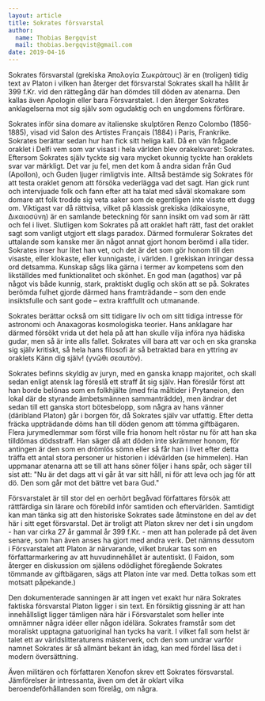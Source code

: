 ```yaml
---
layout: article
title: Sokrates försvarstal
author:
  name: Thobias Bergqvist
  mail: thobias.bergqvist@gmail.com
date: 2019-04-16
---
```


Sokrates försvarstal (grekiska Ἀπολογία Σωκράτους) är en (troligen) tidig text av Platon i vilken han återger det försvarstal Sokrates skall ha hållit år 399 f.Kr. vid den rättegång där han dömdes till döden av atenarna. Den kallas även Apologin eller bara Försvarstalet. I den återger Sokrates anklagelserna mot sig själv som ogudaktig och en ungdomens förförare.

Sokrates inför sina domare av italienske skulptören Renzo Colombo (1856-1885), visad vid Salon des Artistes Français (1884) i Paris, Frankrike.
Sokrates berättar sedan hur han fick sitt heliga kall. Då en vän frågade oraklet i Delfi vem som var visast i hela världen blev orakelsvaret: Sokrates. Eftersom Sokrates själv tyckte sig vara mycket okunnig tyckte han oraklets svar var märkligt. Det var ju fel, men det kom å andra sidan från Gud (Apollon), och Guden ljuger rimligtvis inte. Alltså bestämde sig Sokrates för att testa oraklet genom att försöka vederlägga vad det sagt. Han gick runt och intervjuade folk och fann efter att ha talat med såväl skomakare som domare att folk trodde sig veta saker som de egentligen inte visste ett dugg om. Viktigast var då rättvisa, vilket på klassisk grekiska (dikaiosyne, Δικαιοσύνη) är en samlande beteckning för sann insikt om vad som är rätt och fel i livet. Slutligen kom Sokrates på att oraklet haft rätt, fast det oraklet sagt som vanligt utgjort ett slags paradox. Därmed formulerar Sokrates det uttalande som kanske mer än något annat gjort honom berömd i alla tider. Sokrates inser hur litet han vet, och det är det som gör honom till den visaste, eller klokaste, eller kunnigaste, i världen. I grekiskan inringar dessa ord detsamma. Kunskap sågs lika gärna i termer av kompetens som den likställdes med funktionalitet och skönhet. En god man (agathos) var på något vis både kunnig, stark, praktiskt duglig och skön att se på. Sokrates berömda fulhet gjorde därmed hans framträdande – som den ende insiktsfulle och sant gode – extra kraftfullt och utmanande.

Sokrates berättar också om sitt tidigare liv och om sitt tidiga intresse för astronomi och Anaxagoras kosmologiska teorier. Hans anklagare har därmed försökt vrida ut det hela på att han skulle vilja införa nya hädiska gudar, men så är inte alls fallet. Sokrates vill bara att var och en ska granska sig själv kritiskt, så hela hans filosofi är så betraktad bara en yttring av oraklets Känn dig själv! (γνῶθι σεαυτόν).

Sokrates befinns skyldig av juryn, med en ganska knapp majoritet, och skall sedan enligt atensk lag föreslå ett straff åt sig själv. Han föreslår först att han borde belönas som en folkhjälte (med fria måltider i Prytaneion, den lokal där de styrande ämbetsmännen sammanträdde), men ändrar det sedan till ett ganska stort bötesbelopp, som några av hans vänner (däribland Platon) går i borgen för, då Sokrates själv var utfattig. Efter detta fräcka uppträdande döms han till döden genom att tömma giftbägaren. Flera jurymedlemmar som först ville fria honom helt röstar nu för att han ska tilldömas dödsstraff. Han säger då att döden inte skrämmer honom, för antingen är den som en drömlös sömn eller så får han i livet efter detta träffa ett antal stora personer ur historien i idévärlden (se himmelen). Han uppmanar atenarna att se till att hans söner följer i hans spår, och säger till sist att: "Nu är det dags att vi går åt var sitt håll, ni för att leva och jag för att dö. Den som går mot det bättre vet bara Gud."

Försvarstalet är till stor del en oerhört begåvad författares försök att rättfärdiga sin lärare och förebild inför samtiden och eftervärlden. Samtidigt kan man tänka sig att den historiske Sokrates sade åtminstone en del av det här i sitt eget försvarstal. Det är troligt att Platon skrev ner det i sin ungdom - han var cirka 27 år gammal år 399 f.Kr. - men att han polerade på det även senare, som han även anses ha gjort med andra verk. Det nämns dessutom i Försvarstalet att Platon är närvarande, vilket brukar tas som en författarmarkering av att huvudinnehållet är autentiskt. (I Faidon, som återger en diskussion om själens odödlighet föregående Sokrates tömmande av giftbägaren, sägs att Platon inte var med. Detta tolkas som ett motsatt påpekande.)

Den dokumenterade sanningen är att ingen vet exakt hur nära Sokrates faktiska försvarstal Platon ligger i sin text. En försiktig gissning är att han innehållsligt ligger tämligen nära här i Försvarstalet som heller inte omnämner några idéer eller någon idélära. Sokrates framstår som det moraliskt upptagna gatuoriginal han tycks ha varit. I vilket fall som helst är talet ett av världslitteraturens mästerverk, och den som undrar varför namnet Sokrates är så allmänt bekant än idag, kan med fördel läsa det i modern översättning.

Även militären och författaren Xenofon skrev ett Sokrates försvarstal. Jämförelser är intressanta, även om det är oklart vilka beroendeförhållanden som förelåg, om några.
